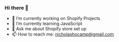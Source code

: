 ### Hi there 👋


- 🔭 I’m currently working on Shopify Projects
- 🌱 I’m currently learning JavaScript
- 💬 Ask me about Shopify store set up
- 📫 How to reach me: nicholashocamp@gmail.com
